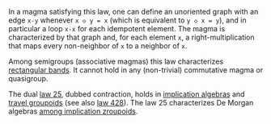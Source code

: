 In a magma satisfying this law, one can define an unoriented graph with an edge `x-y` whenever `x ◇ y = x` (which is equivalent to `y ◇ x = y`), and in particular a loop `x-x` for each idempotent element.  The magma is characterized by that graph and, for each element `x`, a right-multiplication that maps every non-neighbor of `x` to a neighbor of `x`.

Among semigroups (associative magmas) this law characterizes [rectangular bands](https://en.wikipedia.org/wiki/Band_(algebra)).  It cannot hold in any (non-trivial) commutative magma or quasigroup.

The dual [law 25](https://teorth.github.io/equational_theories/implications/?25), dubbed contraction, holds in [implication algebras](https://www.jstor.org/stable/43679502) and [travel groupoids](https://arxiv.org/abs/2412.05510) (see also [law 428](https://teorth.github.io/equational_theories/implications/?428)).  The law 25 characterizes De Morgan algebras [among implication zroupoids](https://arxiv.org/abs/1710.10559).
